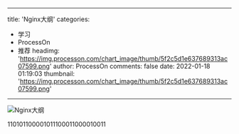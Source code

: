 
---
title: 'Nginx大纲'
categories: 
 - 学习
 - ProcessOn
 - 推荐
headimg: 'https://img.processon.com/chart_image/thumb/5f2c5d1e637689313ac07599.png'
author: ProcessOn
comments: false
date: 2022-01-18 01:19:03
thumbnail: 'https://img.processon.com/chart_image/thumb/5f2c5d1e637689313ac07599.png'
---

<div>   
<img class="thumb" alt="Nginx大纲" src="https://img.processon.com/chart_image/thumb/5f2c5d1e637689313ac07599.png" referrerpolicy="no-referrer">
<p>110101100001011100011000010011</p>  
</div>
            
